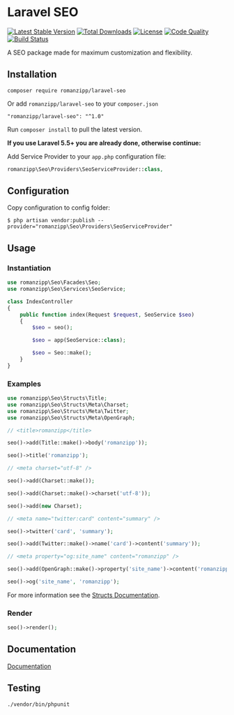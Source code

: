 # Laravel SEO

[![Latest Stable Version](https://img.shields.io/packagist/v/romanzipp/Laravel-SEO.svg?style=flat-square)](https://packagist.org/packages/romanzipp/laravel-seo)
[![Total Downloads](https://img.shields.io/packagist/dt/romanzipp/Laravel-SEO.svg?style=flat-square)](https://packagist.org/packages/romanzipp/laravel-seo)
[![License](https://img.shields.io/packagist/l/romanzipp/Laravel-SEO.svg?style=flat-square)](https://packagist.org/packages/romanzipp/laravel-seo)
[![Code Quality](https://img.shields.io/scrutinizer/g/romanzipp/Laravel-SEO.svg?style=flat-square)](https://scrutinizer-ci.com/g/romanzipp/Laravel-SEO/?branch=master)
[![Build Status](https://img.shields.io/travis/romanzipp/Laravel-SEO.svg?style=flat-square)](https://travis-ci.org/romanzipp/Laravel-SEO)

A SEO package made for maximum customization and flexibility.

## Installation

```
composer require romanzipp/laravel-seo
```

Or add `romanzipp/laravel-seo` to your `composer.json`

```
"romanzipp/laravel-seo": "^1.0"
```

Run `composer install` to pull the latest version.

**If you use Laravel 5.5+ you are already done, otherwise continue:**

Add Service Provider to your `app.php` configuration file:

```php
romanzipp\Seo\Providers\SeoServiceProvider::class,
```

## Configuration

Copy configuration to config folder:

```
$ php artisan vendor:publish --provider="romanzipp\Seo\Providers\SeoServiceProvider"
```

## Usage

### Instantiation

```php
use romanzipp\Seo\Facades\Seo;
use romanzipp\Seo\Services\SeoService;

class IndexController
{
    public function index(Request $request, SeoService $seo)
    {
        $seo = seo();

        $seo = app(SeoService::class);

        $seo = Seo::make();
    }
}
```

### Examples

```php
use romanzipp\Seo\Structs\Title;
use romanzipp\Seo\Structs\Meta\Charset;
use romanzipp\Seo\Structs\Meta\Twitter;
use romanzipp\Seo\Structs\Meta\OpenGraph;
```

```php
// <title>romanzipp</title>

seo()->add(Title::make()->body('romanzipp'));

seo()->title('romanzipp');
```

```php
// <meta charset="utf-8" />

seo()->add(Charset::make());

seo()->add(Charset::make()->charset('utf-8'));

seo()->add(new Charset);
```

```php
// <meta name="twitter:card" content="summary" />

seo()->twitter('card', 'summary');

seo()->add(Twitter::make()->name('card')->content('summary'));
```

```php
// <meta property="og:site_name" content="romanzipp" />

seo()->add(OpenGraph::make()->property('site_name')->content('romanzipp'));

seo()->og('site_name', 'romanzipp');
```

For more information see the [Structs Documentation](https://github.com/romanzipp/Laravel-SEO/blob/master/docs/structs.md).

### Render

```php
seo()->render();
```

## Documentation

[Documentation](https://github.com/romanzipp/Laravel-SEO/blob/master/docs/index.md)

## Testing

```
./vendor/bin/phpunit
```
